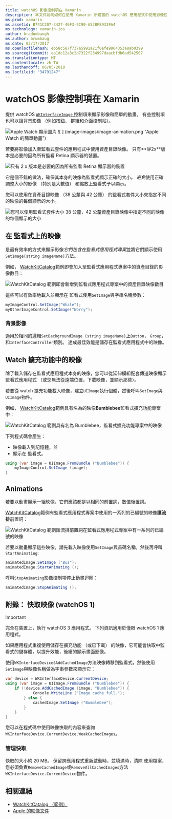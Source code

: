 ```yaml
---
title: watchOS 影像控制項在 Xamarin
description: 本文件說明如何在使用 Xamarin 所建置的 watchOS 應用程式中使用影像控制項。 其中也會討論 WKInterfaceImage 控制項 SetImage 方法，將影像加入至監看式延伸模組、 動畫和更多。
ms.prod: xamarin
ms.assetid: B741C207-3427-46F3-9C90-A52BF8933FA4
ms.technology: xamarin-ios
author: bradumbaugh
ms.author: brumbaug
ms.date: 03/17/2017
ms.openlocfilehash: eb58c587f737a5991a21f0efe9964353a8ab0399
ms.sourcegitcommit: ea1dc12a3c2d7322f234997daacbfdb6ad542507
ms.translationtype: MT
ms.contentlocale: zh-TW
ms.lasthandoff: 06/05/2018
ms.locfileid: "34791247"
---
```

# <a name="watchos-image-controls-in-xamarin"></a>watchOS 影像控制項在 Xamarin

提供 watchOS [ `WKInterfaceImage` ](https://developer.xamarin.com/api/type/WatchKit.WKInterfaceImage/)控制項來顯示影像和簡單的動畫。 有些控制項也可以讓背景影像 （例如按鈕、 群組和介面控制站）。

![](image-images/image-walkway.png "Apple Watch 顯示圖片") ![ ] (image-images/image-animation.png "Apple Watch 的簡單動畫")
<!-- watch image courtesy of http://infinitapps.com/bezel/ -->

若要將影像加入至監看式套件的應用程式中使用資產目錄映像。
只有**@2x**版本是必要的因為所有監看 Retina 顯示器的裝置。

![](image-images/asset-universal-sml.png "只有 2 x 版本是必要的因為所有監看 Retina 顯示器的裝置")

它是個不錯的做法，確保其本身的映像為監看式顯示正確的大小。 *避免*使用正確調整大小的影像 （特別是大數值） 和縮放上監看式予以顯示。

您可以使用在資產目錄映像 （38 公釐與 42 公釐） 的監看式套件大小來指定不同的映像的每個顯示的大小。

![](image-images/asset-watch-sml.png "您可以使用監看式套件大小 38 公釐，42 公釐資產目錄映像中指定不同的映像的每個顯示的大小")


## <a name="images-on-the-watch"></a>在 監看式上的映像

是最有效率的方式來顯示影像*它們包含在監看式應用程式專案*並將它們顯示使用`SetImage(string imageName)`方法。

例如， [WatchKitCatalog](https://developer.xamarin.com/samples/WatchKitCatalog/)範例即會加入至監看式應用程式專案中的資產目錄的影像數目：

![](image-images/asset-whale-sml.png "WatchKitCatalog 範例即會新增到監看式應用程式專案中的資產目錄映像數目")

這些可以有效率地載入並顯示在 監看式使用`SetImage`與字串名稱參數：

```csharp
myImageControl.SetImage("Whale");
myOtherImageControl.SetImage("Worry");
```

### <a name="background-images"></a>背景影像

適用於相同的邏輯`SetBackgroundImage (string imageName)`上`Button`， `Group`，和`InterfaceController`類別。 達成最佳效能是儲存在監看式應用程式中的映像。


## <a name="images-in-the-watch-extension"></a>Watch 擴充功能中的映像

除了載入儲存在監看式應用程式本身的映像，您可以從延伸模組配套傳送映像顯示監看式應用程式 （或您無法從遠端位置，下載映像，並顯示那些）。

若要從 watch 擴充功能載入映像，建立`UIImage`執行個體，然後呼叫`SetImage`與`UIImage`物件。

例如， [WatchKitCatalog](https://developer.xamarin.com/samples/monotouch/watchOS/WatchKitCatalog/)範例具有名為的映像**Bumblebee**監看式擴充功能專案中：

![](image-images/asset-bumblebee-sml.png "WatchKitCatalog 範例具有名為 Bumblebee，監看式擴充功能專案中的映像")

下列程式碼會產生：

- 映像載入到記憶體，並
- 顯示在 監看式。

```csharp
using (var image = UIImage.FromBundle ("Bumblebee")) {
    myImageControl.SetImage (image);
}
```


## <a name="animations"></a>Animations

若要以動畫顯示一組映像，它們應該都是以相同的前置詞，數值後置詞。

[WatchKitCatalog](https://developer.xamarin.com/samples/monotouch/watchOS/WatchKitCatalog/)範例有監看式應用程式專案中使用的一系列的已編號的映像**匯流排**前置詞：

![](image-images/asset-bus-animation-sml.png "WatchKitCatalog 範例匯流排前置詞在監看式應用程式專案中有一系列的已編號的映像")

若要以動畫顯示這些映像，請先載入映像使用`SetImage`與首碼名稱，然後再呼叫`StartAnimating`:

```csharp
animatedImage.SetImage ("Bus");
animatedImage.StartAnimating ();
```

呼叫`StopAnimating`影像控制項停止動畫迴圈：

```csharp
animatedImage.StopAnimating ();
```


<a name="cache" />

## <a name="appendix-caching-images-watchos-1"></a>附錄： 快取映像 (watchOS 1)

> [!IMPORTANT]
> 完全在裝置上，執行 watchOS 3 應用程式。 下列資訊適用於僅限 watchOS 1 應用程式。

如果應用程式重複使用儲存在擴充功能 （或已下載） 的映像，它可能會快取中監看式的儲存體，以提升效能，後續的顯示畫面影像。

使用`WKInterfaceDevice`s`AddCachedImage`方法映像轉移到監看式，然後使用`SetImage`與映像名稱做為字串參數來顯示它：

```csharp
var device = WKInterfaceDevice.CurrentDevice;
using (var image = UIImage.FromBundle ("Bumblebee")) {
    if (!device.AddCachedImage (image, "Bumblebee")) {
            Console.WriteLine ("Image cache full.");
        } else {
            cachedImage.SetImage ("Bumblebee");
        }
    }
}
```

您可以在程式碼中使用映像快取的內容來查詢`WKInterfaceDevice.CurrentDevice.WeakCachedImages`。


### <a name="managing-the-cache"></a>管理快取

快取的大小約 20 MB。 保留跨應用程式重新啟動時，並填滿時，清除 使用檔案，您必須負責`RemoveCachedImage`或`RemoveAllCachedImages`方法`WKInterfaceDevice.CurrentDevice`物件。



## <a name="related-links"></a>相關連結

- [WatchKitCatalog （範例）](https://developer.xamarin.com/samples/monotouch/watchOS/WatchKitCatalog/)
- [Apple 的映像文件](https://developer.apple.com/library/prerelease/ios/documentation/General/Conceptual/WatchKitProgrammingGuide/Images.html)
